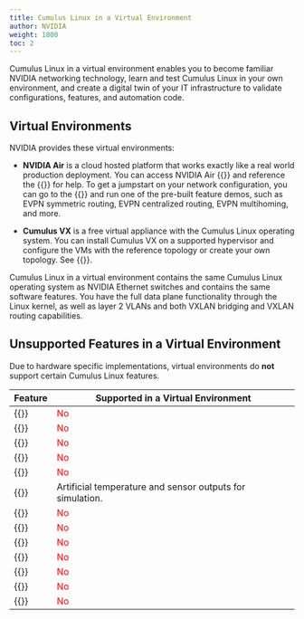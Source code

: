 ```yaml
---
title: Cumulus Linux in a Virtual Environment
author: NVIDIA
weight: 1800
toc: 2
---
```

Cumulus Linux in a virtual environment enables you to become familiar NVIDIA networking technology, learn and test Cumulus Linux in your own environment, and create a digital twin of your IT infrastructure to validate configurations, features, and automation code.

## Virtual Environments

NVIDIA provides these virtual environments:
<!-- vale off -->
- **NVIDIA Air** is a cloud hosted platform that works exactly like a real world production deployment. You can access NVIDIA Air {{<exlink url="https://www.nvidia.com/en-us/networking/ethernet-switching/air/" text="here">}} and reference the {{<exlink url="https://docs.nvidia.com/networking-ethernet-software/nvidia-air/" text="NVIDIA Air User Guide">}} for help. To get a jumpstart on your network configuration, you can go to the {{<exlink url="https://air.nvidia.com/marketplace" text="Demo Marketplace">}} and run one of the pre-built feature demos, such as EVPN symmetric routing, EVPN centralized routing, EVPN multihoming, and more.
<!-- vale on -->
- **Cumulus VX** is a free virtual appliance with the Cumulus Linux operating system. You can install Cumulus VX on a supported hypervisor and configure the VMs with the reference topology or create your own topology. See {{<exlink url="https://docs.nvidia.com/networking-ethernet-software/cumulus-vx/" text="Cumulus VX">}}.

Cumulus Linux in a virtual environment contains the same Cumulus Linux operating system as NVIDIA Ethernet switches and contains the same software features. You have the full data plane functionality through the Linux kernel, as well as layer 2 VLANs and both VXLAN bridging and VXLAN routing capabilities.

## Unsupported Features in a Virtual Environment

Due to hardware specific implementations, virtual environments do **not** support certain Cumulus Linux features.

| Feature | Supported in a Virtual Environment |
| -----------------------------------------------------| ------------|
|{{<link url="Netfilter-ACLs" text="ACL configuration ">}}|<font color="red">No</font> |
|{{<link url="In-Service-System-Upgrade-ISSU" >}}| <font color="red">No</font> |
|{{<link url="Precision-Time-Protocol-PTP" >}}| <font color="red">No</font> |
|{{<link url="Port-Security" >}}| <font color="red">No</font> |
|{{<link url="SPAN-and-ERSPAN" >}}| <font color="red">No</font> |
|{{<link url="Monitoring-System-Hardware/#sensors-command" text="Temperature and sensor outputs">}}| Artificial temperature and sensor outputs for simulation.|
|{{<link url="Quality-of-Service/#mark-and-remark-traffic" text="Packet marking and remarking">}}| <font color="red">No</font> |
|{{<link url="Quality-of-Service" text="QoS buffer management and buffer monitoring">}}| <font color="red">No</font> |
|{{<link url="Quality-of-Service/#policing-and-shaping" text="QoS shaping ">}}| <font color="red">No</font> |
|{{<link title="What Just Happened (WJH)" >}}| <font color="red">No</font> |
|{{<link url="Network-Address-Translation-NAT" >}}| <font color="red">No</font> |
|{{<link url="Equal-Cost-Multipath-Load-Sharing-Hardware-ECMP/#adaptive-routing" text="Adaptive Routing" >}}| <font color="red">No</font> |
|{{<link url="Storm-Control" text="Storm control ">}}|<font color="red">No</font>|

<!--
| Feature | In a Virtual Environment | In a Virtual Environment with Emulated ASIC |
| -----------------------------------------------------| ------------| --------------|
|{{<link url="Netfilter-ACLs" text="ACL configuration ">}}|<font color="red">No</font> | <font color="green">yes</font>|
|{{<link url="In-Service-System-Upgrade-ISSU" >}}| <font color="red">No</font> | <font color="red">No</font> |
|{{<link url="Precision-Time-Protocol-PTP" >}}| <font color="red">No</font> | <font color="green">yes</font> |
|{{<link url="Port-Security" >}}| <font color="red">No</font> | <font color="green">yes</font> |
|{{<link url="SPAN-and-ERSPAN" >}}| <font color="red">No</font> | <font color="green">yes</font> |
|{{<link url="Monitoring-System-Hardware/#sensors-command" text="Temperature and sensor outputs">}}| <font color="red">No</font> | <font color="green">yes</font>|
|{{<link url="Quality-of-Service/#mark-and-remark-traffic" text="Packet marking and remarking">}}| <font color="red">No</font> | <font color="green">yes</font> |
|{{<link url="Quality-of-Service" text="QoS buffer management and buffer monitoring">}}| <font color="red">No</font> |<font color="red">No</font> |
|{{<link url="Quality-of-Service/#policing-and-shaping" text="QoS shaping ">}}| <font color="red">No</font> | <font color="red">No</font> |
|{{<link title="What Just Happened (WJH)" >}}| <font color="red">No</font> | <font color="green">yes</font> |
|{{<link url="Network-Address-Translation-NAT" >}}| <font color="red">No</font> | <font color="green">yes</font>|
|{{<link url="Equal-Cost-Multipath-Load-Sharing-Hardware-ECMP/#adaptive-routing" >}}| <font color="red">No</font> |
-->
